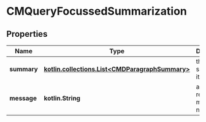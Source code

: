 
# CMQueryFocussedSummarization

## Properties
Name | Type | Description | Notes
------------ | ------------- | ------------- | -------------
**summary** | [**kotlin.collections.List&lt;CMDParagraphSummary&gt;**](CMDParagraphSummary.md) | the list of summary items | 
**message** | **kotlin.String** | a possible return message if not empty | 



